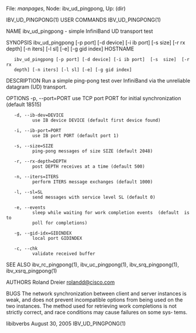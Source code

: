 File: *manpages*,  Node: ibv_ud_pingpong,  Up: (dir)

IBV_UD_PINGPONG(1)               USER COMMANDS              IBV_UD_PINGPONG(1)



NAME
       ibv_ud_pingpong - simple InfiniBand UD transport test


SYNOPSIS
       ibv_ud_pingpong  [-p  port]  [-d  device] [-i ib port] [-s size] [-r rx
       depth] [-n iters] [-l sl] [-e] [-g gid index] HOSTNAME

       ibv_ud_pingpong [-p port] [-d device] [-i ib port]  [-s  size]  [-r  rx
       depth] [-n iters] [-l sl] [-e] [-g gid index]


DESCRIPTION
       Run a simple ping-pong test over InfiniBand via the unreliable datagram
       (UD) transport.


OPTIONS
       -p, --port=PORT
              use TCP port PORT for initial synchronization (default 18515)

       -d, --ib-dev=DEVICE
              use IB device DEVICE (default first device found)

       -i, --ib-port=PORT
              use IB port PORT (default port 1)

       -s, --size=SIZE
              ping-pong messages of size SIZE (default 2048)

       -r, --rx-depth=DEPTH
              post DEPTH receives at a time (default 500)

       -n, --iters=ITERS
              perform ITERS message exchanges (default 1000)

       -l, --sl=SL
              send messages with service level SL (default 0)

       -e, --events
              sleep while waiting for work completion events  (default  is  to
              poll for completions)

       -g, --gid-idx=GIDINDEX
              local port GIDINDEX

       -c, --chk
              validate received buffer


SEE ALSO
       ibv_rc_pingpong(1),       ibv_uc_pingpong(1),      ibv_srq_pingpong(1),
       ibv_xsrq_pingpong(1)


AUTHORS
       Roland Dreier
              <rolandd@cisco.com>


BUGS
       The network synchronization between  client  and  server  instances  is
       weak,  and does not prevent incompatible options from being used on the
       two instances.  The method used for retrieving work completions is  not
       strictly  correct,  and race conditions may cause failures on some sys‐
       tems.



libibverbs                      August 30, 2005             IBV_UD_PINGPONG(1)
